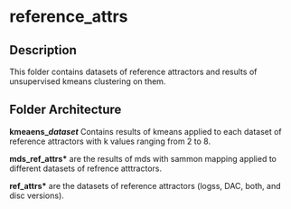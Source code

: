 reference_attrs
=========

## Description

This folder contains datasets of reference attractors and results of unsupervised kmeans clustering on them.

## Folder Architecture

**kmeaens\_*dataset*** Contains results of kmeans applied to each dataset of reference attractors with k values ranging from 2 to 8.

**mds_ref_attrs\*** are the results of mds with sammon mapping applied to different datasets of refrence atttractors.

**ref_attrs\*** are the datasets of reference attractors (logss, DAC, both, and disc versions).

